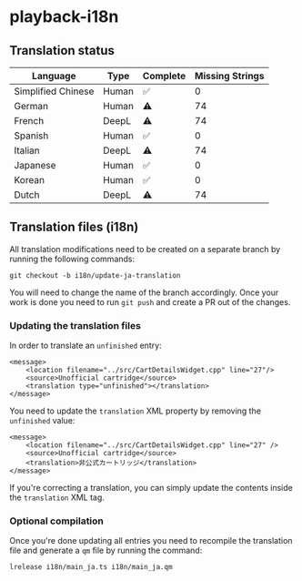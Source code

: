 # playback-i18n

## Translation status

| Language            | Type          | Complete | Missing Strings |
| ------------------- | ------------- | -------- | --------------- |
| Simplified Chinese  | Human         | ✅       | 0              |
| German              | Human         | ⚠️       | 74             |
| French              | DeepL         | ⚠️       | 74             |
| Spanish             | Human         | ✅       | 0              |
| Italian             | DeepL         | ⚠️       | 74             |
| Japanese            | Human         | ✅       | 0              |
| Korean              | Human         | ✅       | 0              |
| Dutch               | DeepL         | ⚠️       | 74             |

## Translation files (i18n)

All translation modifications need to be created on a separate branch by running the following commands:

`git checkout -b i18n/update-ja-translation`

You will need to change the name of the branch accordingly. Once your work is done you need to run `git push` and create a PR out of the changes.

### Updating the translation files

In order to translate an `unfinished` entry:

```
<message>
    <location filename="../src/CartDetailsWidget.cpp" line="27"/>
    <source>Unofficial cartridge</source>
    <translation type="unfinished"></translation>
</message>
```

You need to update the `translation` XML property by removing the `unfinished` value: 

```
<message>
    <location filename="../src/CartDetailsWidget.cpp" line="27" />
    <source>Unofficial cartridge</source>
    <translation>非公式カートリッジ</translation>
</message>
```

If you're correcting a translation, you can simply update the contents inside the `translation` XML tag.

### Optional compilation

Once you're done updating all entries you need to recompile the translation file and generate a `qm` file by running the command:

`lrelease i18n/main_ja.ts i18n/main_ja.qm`
